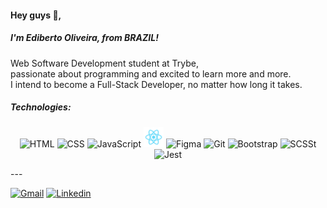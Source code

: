 <h4 align="left">Hey guys 👋,
  <br/>
  <h5>I'm Ediberto Oliveira, from BRAZIL!</h5></h4>
<p align="left">
 Web Software Development student at Trybe,<br/>
passionate about programming and excited to learn more and more.<br/>
I intend to become a Full-Stack Developer, no matter how long it takes.</p>

##### Technologies:

<p align="center" width="100%">
  <span  class="d-flex">
    <img title="HTML" alt="HTML" height=32 src="https://www.w3.org/html/logo/downloads/HTML5_Badge_256.png">
    <img title="CSS" alt="CSS" height=32
      src="https://pngimage.net/wp-content/uploads/2018/05/css-png-4.png">
    <img title="JavaScript" alt="JavaScript" height=32
      src="https://upload.wikimedia.org/wikipedia/commons/thumb/9/99/Unofficial_JavaScript_logo_2.svg/600px-Unofficial_JavaScript_logo_2.svg.png">
    <img title="React" alt="React" height=32
      src="https://raw.githubusercontent.com/github/explore/80688e429a7d4ef2fca1e82350fe8e3517d3494d/topics/react/react.png">
    <img title="Figma" alt="Figma" height=32 src="https://www.vectorlogo.zone/logos/figma/figma-icon.svg">
    <img title="Git" alt="Git" height=32 src="https://git-scm.com/images/logos/downloads/Git-Icon-1788C.png">
    <img title="Bootstrap" alt="Bootstrap" height=32 src="https://themes.getbootstrap.com/wp-content/themes/bootstrap-marketplace/assets/images/elements/bootstrap-stack.png">
    <img title="SCSS" alt="SCSSt" height=32 src="https://sass-lang.com/assets/img/logos/logo-b6e1ef6e.svg">
    <img title="Jest" alt="Jest" height=32 src="https://jestjs.io/img/jest.png">
<!--     <img title="RTL" alt="React-testing-library" height=32 src="https://raw.githubusercontent.com/testing-library/dom-testing-library/master/other/octopus.png"> -->
  </span>
</p>
---

[![Gmail](https://img.icons8.com/color/48/000000/gmail.png)](mailto:edibertooliveira@aol.com)
[![Linkedin](https://img.icons8.com/color/48/000000/linkedin.png)](https://www.linkedin.com/in/edibertooliveira/)

